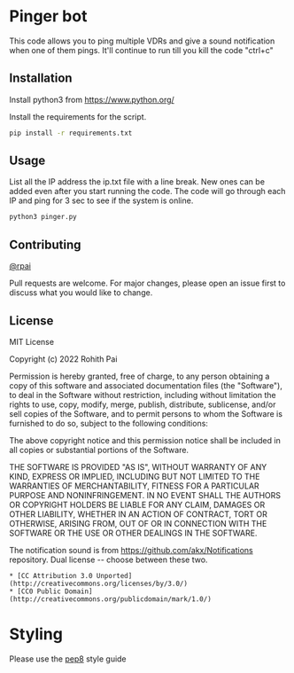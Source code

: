 # Pinger bot

This code allows you to ping multiple VDRs and give a sound notification when one of them pings. It'll continue to run till you kill the code "ctrl+c"

## Installation

Install python3 from https://www.python.org/

Install the requirements for the script.

```bash
pip install -r requirements.txt
```

## Usage

List all the IP address the ip.txt file with a line break. New ones can be added even after you start running the code. The code will go through each IP and ping for 3 sec to see if the system is online.

```bash
python3 pinger.py
```

## Contributing

[@rpai]('https://github.com/rpai9')

Pull requests are welcome. For major changes, please open an issue first to discuss what you would like to change.

## License

MIT License

Copyright (c) 2022 Rohith Pai

Permission is hereby granted, free of charge, to any person obtaining a copy
of this software and associated documentation files (the "Software"), to deal
in the Software without restriction, including without limitation the rights
to use, copy, modify, merge, publish, distribute, sublicense, and/or sell
copies of the Software, and to permit persons to whom the Software is
furnished to do so, subject to the following conditions:

The above copyright notice and this permission notice shall be included in all
copies or substantial portions of the Software.

THE SOFTWARE IS PROVIDED "AS IS", WITHOUT WARRANTY OF ANY KIND, EXPRESS OR
IMPLIED, INCLUDING BUT NOT LIMITED TO THE WARRANTIES OF MERCHANTABILITY,
FITNESS FOR A PARTICULAR PURPOSE AND NONINFRINGEMENT. IN NO EVENT SHALL THE
AUTHORS OR COPYRIGHT HOLDERS BE LIABLE FOR ANY CLAIM, DAMAGES OR OTHER
LIABILITY, WHETHER IN AN ACTION OF CONTRACT, TORT OR OTHERWISE, ARISING FROM,
OUT OF OR IN CONNECTION WITH THE SOFTWARE OR THE USE OR OTHER DEALINGS IN THE
SOFTWARE.

The notification sound is from https://github.com/akx/Notifications repository.
Dual license -- choose between these two.

    * [CC Attribution 3.0 Unported](http://creativecommons.org/licenses/by/3.0/)
    * [CC0 Public Domain](http://creativecommons.org/publicdomain/mark/1.0/)

# Styling

Please use the [pep8](https://www.python.org/dev/peps/pep-0008/) style guide
